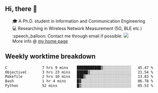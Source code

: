 <h2 > Hi, there 👋 </h3>

<div >
 <ul>
 🎓 A Ph.D. student in Information and Communication Engineering <br>
 💻 Researching in Wireless Network Measurement (5G, BLE etc.)<br>
 :speech_balloon: Contact me through email if possible: <a href="mailto:ethanjia@sjtu.edu.cn"><img src="https://img.shields.io/badge/-ethanjia@sjtu.edu.cn-c14438?style=plastic&logo=Gmail&logoColor=white&link=mailto:mailto:ethanjia@sjtu.edu.cn"></a> <br>
  More info @ <a href="https://haifengjia.github.io">my home page</a>
 </ul>
</div>

<h2 >
Weekly worktime breakdown
</h1>


<!--START_SECTION:waka-->

```txt
C                7 hrs 9 mins    ███████████▒░░░░░░░░░░░░░   45.47 %
ObjectiveC       3 hrs 23 mins   █████▒░░░░░░░░░░░░░░░░░░░   21.54 %
Makefile         2 hrs 10 mins   ███▒░░░░░░░░░░░░░░░░░░░░░   13.83 %
Bash             1 hr 4 mins     █▓░░░░░░░░░░░░░░░░░░░░░░░   06.78 %
Python           52 mins         █▒░░░░░░░░░░░░░░░░░░░░░░░   05.53 %
```

<!--END_SECTION:waka-->


